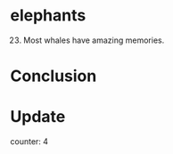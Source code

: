 # elephants

23.  Most whales have amazing memories.

# Conclusion

# Update

counter: 4
 
  
  
  
 
  
 
 
